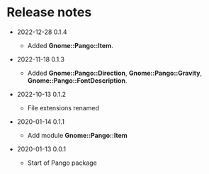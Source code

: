 # Release notes

* 2022-12-28 0.1.4
  * Added **Gnome::Pango::Item**.

* 2022-11-18 0.1.3
  * Added **Gnome::Pango::Direction**, **Gnome::Pango::Gravity**, **Gnome::Pango::FontDescription**.
  
* 2022-10-13 0.1.2
  * File extensions renamed

* 2020-01-14 0.1.1
  * Add module **Gnome::Pango::Item**

* 2020-01-13 0.0.1
  * Start of Pango package

